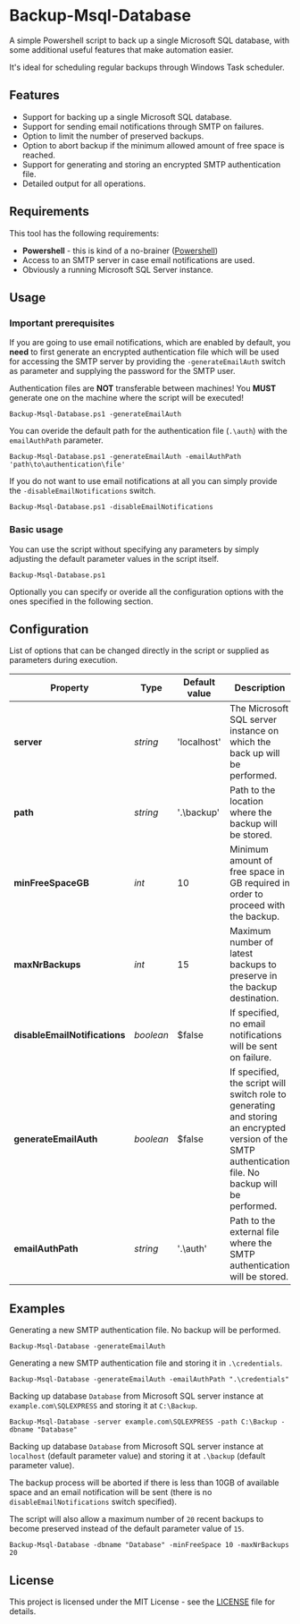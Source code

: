 # Backup-Msql-Database

A simple Powershell script to back up a single Microsoft SQL database, with some additional useful features that make automation easier.

It's ideal for scheduling regular backups through Windows Task scheduler.

## Features

* Support for backing up a single Microsoft SQL database.
* Support for sending email notifications through SMTP on failures.
* Option to limit the number of preserved backups.
* Option to abort backup if the minimum allowed amount of free space is reached.
* Support for generating and storing an encrypted SMTP authentication file.
* Detailed output for all operations.

## Requirements

This tool has the following requirements:

* **Powershell** - this is kind of a no-brainer ([Powershell](https://docs.microsoft.com/en-us/powershell/scripting/overview?view=powershell-6))
* Access to an SMTP server in case email notifications are used.
* Obviously a running Microsoft SQL Server instance.

## Usage

### Important prerequisites ###

If you are going to use email notifications, which are enabled by default, you **need** to first generate an encrypted authentication file which will be used for accessing the SMTP server by providing the `-generateEmailAuth` switch as parameter and supplying the password for the SMTP user.

Authentication files are **NOT** transferable between machines! You **MUST** generate one on the machine where the script will be executed!

```
Backup-Msql-Database.ps1 -generateEmailAuth
```

You can overide the default path for the authentication file (`.\auth`) with the `emailAuthPath` parameter.

```
Backup-Msql-Database.ps1 -generateEmailAuth -emailAuthPath 'path\to\authentication\file'
```

If you do not want to use email notifications at all you can simply provide the `-disableEmailNotifications` switch.

```
Backup-Msql-Database.ps1 -disableEmailNotifications
```

### Basic usage ###

You can use the script without specifying any parameters by simply adjusting the default parameter values in the script itself.

```
Backup-Msql-Database.ps1
```

Optionally you can specify or overide all the configuration options with the ones specified in the following section.

## Configuration

List of options that can be changed directly in the script or supplied as parameters during execution.

| Property | Type | Default value | Description |
| --- | --- | --- | --- |
| **server** | *string* | 'localhost' | The Microsoft SQL server instance on which the back up will be performed. |
| **path** | *string* | '.\backup' | Path to the location where the backup will be stored. |
| **minFreeSpaceGB** | *int* | 10 | Minimum amount of free space in GB required in order to proceed with the backup. |
| **maxNrBackups** | *int* | 15 | Maximum number of latest backups to preserve in the backup destination. |
| **disableEmailNotifications** | *boolean* | $false | If specified, no email notifications will be sent on failure. |
| **generateEmailAuth** | *boolean* | $false | If specified, the script will switch role to generating and storing an encrypted version of the SMTP authentication file. No backup will be performed. |
| **emailAuthPath** | *string* | '.\auth' | Path to the external file where the SMTP authentication will be stored. |

## Examples

Generating a new SMTP authentication file. No backup will be performed.

```
Backup-Msql-Database -generateEmailAuth
```

Generating a new SMTP authentication file and storing it in `.\credentials`.

```
Backup-Msql-Database -generateEmailAuth -emailAuthPath ".\credentials"
```

Backing up database `Database` from Microsoft SQL server instance at `example.com\SQLEXPRESS` and storing it at `C:\Backup`.

```
Backup-Msql-Database -server example.com\SQLEXPRESS -path C:\Backup -dbname "Database"
```

Backing up database `Database` from Microsoft SQL server instance at `localhost` (default parameter value) and storing it at `.\backup` (default parameter value). 

The backup process will be aborted if there is less than 10GB of available space and an email notification will be sent (there is no `disableEmailNotifications` switch specified).

The script will also allow a maximum number of `20` recent backups to become preserved instead of the default parameter value of `15`.

```
Backup-Msql-Database -dbname "Database" -minFreeSpace 10 -maxNrBackups 20
```

## License

This project is licensed under the MIT License - see the [LICENSE](../../LICENSE) file for details.
